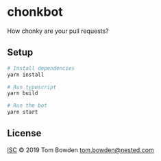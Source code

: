# chonkbot

How chonky are your pull requests?

## Setup

```sh
# Install dependencies
yarn install

# Run typescript
yarn build

# Run the bot
yarn start
```

## License

[ISC](LICENSE) © 2019 Tom Bowden <tom.bowden@nested.com>
